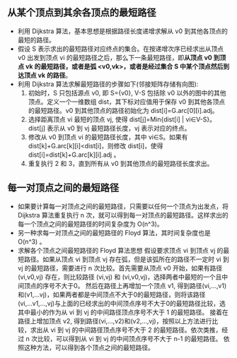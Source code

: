 
## 从某个顶点到其余各顶点的最短路径
- 利用 Dijkstra 算法，基本思想是根据路径长度递增求解从 v0 到其他各顶点的最短的路径。
- 假设 S 表示求出的最短路径对应终点的集合。在按递增次序已经求出从顶点 v0 出发到顶点 vi 的最短路径之后，那么下一条最短路径，即**从顶点 v0 到顶点 vk 的最短路径，或者是弧 <v0,vk>，或者是经过集合 S 中某个顶点然后到达顶点 vk 的路径**。
- 利用 Dijkstra 算法求解最短路径的步骤如下(邻接矩阵存储有向图):
    1. 初始时，S 只包括源点 v0, 即 S={v0}, V-S 包括除 v0 以外的图中的其他顶点。定义一个一维数组 dist，其下标对应值用于保存 v0 到其他各顶点的最短路径。v0 到其他顶点的路径初始化为 dist[i]=G.arc[0][i].adj。
    2. 选择距离顶点 vi 最短的顶点 vj, 使得 dist[j]=Min{dist[i] | vi∈V-S}。dist[j] 表示从 v0 到 vj 最短路径长度，vj 表示对应的终点。
    3. 修改从 v0 到顶点 vi 的最短路径长度，其中 vi∈S。如果有 dist[k]+G.arc[k][i]<dist[i]，则修改 dist[i]，使得 dist[i]=dist[k]+G.arc[k][i].adj 。
    4. 重复执行 2 和 3，直到所有从 v0 到其他顶点的最短路径长度求出。

## 每一对顶点之间的最短路径
- 如果要计算每一对顶点之间的最短路径，只需要以任何一个顶点为出发点，将 Dijkstra 算法重复执行 n 次，就可以得到每一对顶点的最短路径。这样求出的每一个顶点之间的最短路径的时间复杂度为 O(n^3)。
- 另一种求每一对顶点之间的最短路径的 Floyd 算法，其时间复杂度也是 O(n^3) 。
- 求解各个顶点之间最短路径的 Floyd 算法思想
    假设要求顶点 vi 到顶点 vj 的最短路径。如果从顶点 vi 到顶点 vj 存在弧，但是该弧所在的路径不一定时 vi 到 vj 的最短路径，需要进行 n 次比较。首先需要从顶点 v0 开始，如果有路径 (vi,v0,vj) 存在，则比较路径 (vi,vj) 和 (vi,v0,vj)，选择两者中最短的一个且中间顶点的序号不大于0。
    然后在路径上再增加一个顶点 v1, 得到路径(vi,...,v1)和(v1,...vj)，如果两者都是中间顶点不大于0的最短路径，则将该路径(vi,...v1,...,vj)与上面的已经求出的中间顶点序号不大于0的最短路径比较，选其中最小的作为从 vi 到 vj 的中间路径顶点序号不大于 1 的最短路径。
    接着在路径上增加顶点 v2, 得到路径(vi,...,v2)和(v2,...,vj)，按照以上方法进行比较，求出从 vi 到 vj 的中间路径顶点序号不大于 2 的最短路径。依次类推，经过 n 次比较，可以得到从 vi 到 vj 的中间顶点序号不大于 n-1 的最短路径。
    依照这种方法，可以得到各个顶点之间的最短路径。